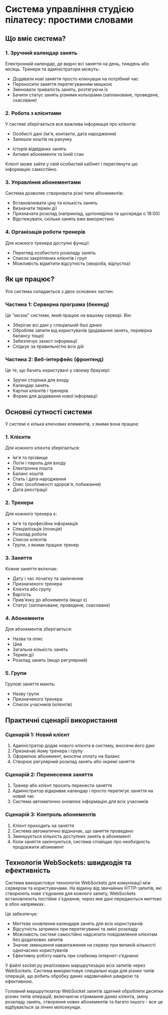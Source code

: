 # Система управління студією пілатесу: простими словами

## Що вміє система?

### 1. Зручний календар занять
Електронний календар, де видно всі заняття на день, тиждень або місяць. Тренери та адміністратори можуть:
- Додавати нові заняття просто клікнувши на потрібний час
- Переносити заняття перетягуванням мишкою
- Змінювати тривалість занять, розтягуючи їх
- Бачити статус занять різними кольорами (заплановане, проведене, скасоване)

### 2. Робота з клієнтами
У системі зберігається вся важлива інформація про клієнтів:
- Особисті дані (ім'я, контакти, дата народження)
- Залишок коштів на рахунку
<!-- - Призначений тренер та група -->
- Історія відвіданих занять
- Активні абонементи та їхній стан

Клієнт може зайти у свій особистий кабінет і переглянути цю інформацію самостійно.

### 3. Управління абонементами
Система дозволяє створювати різні типи абонементів:
- Встановлювати ціну та кількість занять
- Визначати термін дії
- Призначати розклад (наприклад, щопонеділка та щосереди о 18:00)
- Відстежувати, скільки занять вже використано

### 4. Організація роботи тренерів
Для кожного тренера доступні функції:
- Перегляд особистого розкладу занять
- Список закріплених клієнтів і груп
- Можливість відмітити відсутність (хвороба, відпустка)

## Як це працює?

Уся система складається з двох основних частин:

### Частина 1: Серверна програма (бекенд)
Це "мозок" системи, який працює на вашому сервері. Він:
- Зберігає всі дані у спеціальній базі даних
- Обробляє запити від користувачів (додавання занять, перевірка балансу тощо)
- Забезпечує захист інформації
- Слідкує за правильністю всіх дій

### Частина 2: Веб-інтерфейс (фронтенд)
Це те, що бачать користувачі у своєму браузері:
- Зручні сторінки для входу
- Календар занять
- Картки клієнтів і тренерів
- Форми для додавання нової інформації

## Основні сутності системи

У системі є кілька ключових елементів, з якими вона працює:

### 1. Клієнти
Для кожного клієнта зберігається:
- Ім'я та прізвище
- Логін і пароль для входу
- Електронна пошта
- Баланс коштів
- Стать і дата народження
- Опис (особливості здоров'я, побажання)
- Дата реєстрації

### 2. Тренери
Для кожного тренера є:
- Ім'я та професійна інформація
- Спеціалізація (позиція)
- Розклад роботи
- Список клієнтів
- Групи, з якими працює тренер

### 3. Заняття
Кожне заняття включає:
- Дату і час початку та закінчення
- Призначеного тренера
- Клієнта або групу
- Вартість
- Прив'язку до абонемента (якщо є)
- Статус (заплановане, проведене, скасоване)

### 4. Абонементи
Для абонементів зберігається:
- Назва та опис
- Ціна
- Загальна кількість занять
- Термін дії
- Розклад занять (якщо регулярний)

### 5. Групи
Групові заняття мають:
- Назву групи
- Призначеного тренера
- Список учасників (клієнтів)

## Практичні сценарії використання

### Сценарій 1: Новий клієнт
1. Адміністратор додає нового клієнта в систему, вносячи його дані
2. Призначає йому тренера і групу
3. Оформлює абонемент, вносячи оплату на баланс
4. Створює регулярний розклад занять або окремі заняття

### Сценарій 2: Перенесення заняття
1. Тренер або клієнт просить перенести заняття
2. Адміністратор відкриває календар і просто перетягує заняття на новий час
3. Система автоматично оновлює інформацію для всіх учасників

### Сценарій 3: Контроль абонементів
1. Клієнт приходить на заняття
2. Система автоматично відзначає, що заняття проведено
3. Зменшується кількість доступних занять в абонементі
4. Коли заняття закінчуються, система сповіщає про необхідність продовжити абонемент

## Технологія WebSockets: швидкодія та ефективність

Система використовує технологію WebSockets для комунікації між сервером та користувачами. На відміну від звичайних HTTP-запитів, які створюють нове з'єднання для кожного запиту, WebSockets встановлюють постійне з'єднання, через яке дані передаються миттєво в обох напрямках.

Це забезпечує:
- Миттєве оновлення календаря занять для всіх користувачів
- Відсутність затримок при перетягуванні та зміні розкладу
- Можливість системі самостійно надсилати повідомлення клієнтам без додаткових запитів
- Значне зменшення навантаження на сервер при великій кількості одночасних користувачів
- Ефективну роботу навіть при слабкому інтернет-з'єднанні

У файлі socket.py реалізовано маршрутизацію всіх запитів через WebSockets. Система використовує спеціальні коди для різних типів операцій, що робить обробку даних надзвичайно швидкою та ефективною.

Головний маршрутизатор WebSocket запитів здатний обробляти десятки різних типів операцій, включаючи отримання даних клієнта, зміну розкладу занять, створення нових абонементів та багато іншого - все це відбувається за лічені мілісекунди.